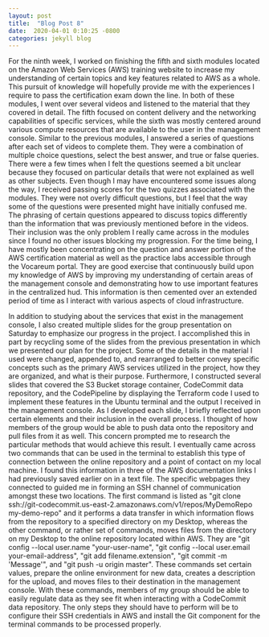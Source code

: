```yaml
---
layout: post
title:  "Blog Post 8"
date:  2020-04-01 0:10:25 -0800
categories: jekyll blog
---
```

For the ninth week, I worked on finishing the fifth and sixth modules located on the Amazon Web Services (AWS) training website to increase my understanding of certain topics and key features related to AWS as a whole. This pursuit of knowledge will hopefully provide me with the experiences I require to pass the certification exam down the line. In both of these modules, I went over several videos and listened to the material that they covered in detail. The fifth focused on content delivery and the networking capabilities of specific services, while the sixth was mostly centered around various compute resources that are available to the user in the management console. Similar to the previous modules, I answered a series of questions after each set of videos to complete them. They were a combination of multiple choice questions, select the best answer, and true or false queries. There were a few times when I felt the questions seemed a bit unclear because they focused on particular details that were not explained as well as other subjects. Even though I may have encountered some issues along the way, I received passing scores for the two quizzes associated with the modules. They were not overly difficult questions, but I feel that the way some of the questions were presented might have initially confused me. The phrasing of certain questions appeared to discuss topics differently than the information that was previously mentioned before in the videos. Their inclusion was the only problem I really came across in the modules since I found no other issues blocking my progression. For the time being, I have mostly been concentrating on the question and answer portion of the AWS certification material as well as the practice labs accessible through the Vocareum portal. They are good exercise that continuously build upon my knowledge of AWS by improving my understanding of certain areas of the management console and demonstrating how to use important features in the centralized hud. This information is then cemented over an extended period of time as I interact with various aspects of cloud infrastructure.  

In addition to studying about the services that exist in the management console, I also created multiple slides for the group presentation on Saturday to emphasize our progress in the project. I accomplished this in part by recycling some of the slides from the previous presentation in which we presented our plan for the project. Some of the details in the material I used were changed, appended to, and rearranged to better convey specific concepts such as the primary AWS services utilized in the project, how they are organized, and what is their purpose. Furthermore, I constructed several slides that covered the S3 Bucket storage container, CodeCommit data repository, and the CodePipeline by displaying the Terraform code I used to implement these features in the Ubuntu terminal and the output I received in the management console. As I developed each slide, I briefly reflected upon certain elements and their inclusion in the overall process. I thought of how members of the group would be able to push data onto the repository and pull files from it as well. This concern prompted me to research the particular methods that would achieve this result. I eventually came across two commands that can be used in the terminal to establish this type of connection between the online repository and a point of contact on my local machine. I found this information in three of the AWS documentation links I had previously saved earlier on in a text file. The specific webpages they connected to guided me in forming an SSH channel of communication amongst these two locations. The first command is listed as "git clone ssh://git-codecommit.us-east-2.amazonaws.com/v1/repos/MyDemoRepo my-demo-repo" and it performs a data transfer in which information flows from the repository to a specified directory on my Desktop, whereas the other command, or rather set of commands, moves files from the directory on my Desktop to the online repository located within AWS. They are "git config --local user.name "your-user-name", "git config --local user.email your-email-address", "git add filename.extension", "git commit -m 'Message'", and "git push -u origin master". These commands set certain values, prepare the online environment for new data, creates a description for the upload, and moves files to their destination in the management console. With these commands, members of my group should be able to easily regulate data as they see fit when interacting with a CodeCommit data repository. The only steps they should have to perform will be to configure their SSH credentials in AWS and install the Git component for the terminal commands to be processed properly. 

